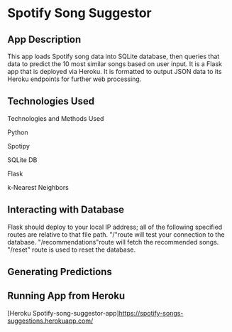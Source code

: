 # Spotify Song Suggestor

## App Description
  This app loads Spotify song data into SQLite database, then queries that data to predict the 10 most similar songs based on user input. It is a Flask app that is deployed via Heroku. It is formatted to output JSON data to its Heroku endpoints for further web processing.
  
## Technologies Used
Technologies and Methods Used

Python

Spotipy

SQLite DB

Flask 

k-Nearest Neighbors

## Interacting with Database
Flask should deploy to your local IP address; all of the following specified routes are relative to that file path. "/"route will test your connection to the database. "/recommendations"route  will fetch the recommended songs. "/reset" route is used to reset the database.

## Generating Predictions




## Running App from Heroku
  
[Heroku Spotify-song-suggestor-app]https://spotify-songs-suggestions.herokuapp.com/
